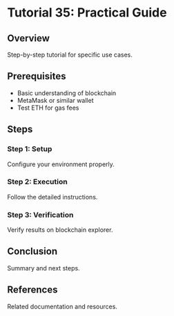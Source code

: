 # Tutorial 35: Practical Guide

## Overview
Step-by-step tutorial for specific use cases.

## Prerequisites
- Basic understanding of blockchain
- MetaMask or similar wallet
- Test ETH for gas fees

## Steps

### Step 1: Setup
Configure your environment properly.

### Step 2: Execution
Follow the detailed instructions.

### Step 3: Verification  
Verify results on blockchain explorer.

## Conclusion
Summary and next steps.

## References
Related documentation and resources.
